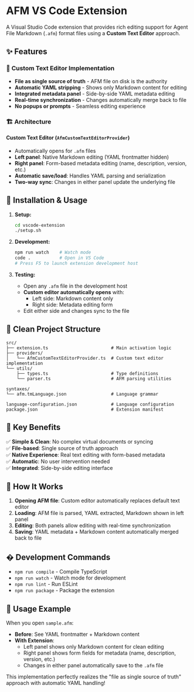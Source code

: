 # AFM VS Code Extension

A Visual Studio Code extension that provides rich editing support for Agent File Markdown (`.afm`) format files using a **Custom Text Editor** approach.

## ✨ **Features**

### 🎯 **Custom Text Editor Implementation**
- **File as single source of truth** - AFM file on disk is the authority
- **Automatic YAML stripping** - Shows only Markdown content for editing
- **Integrated metadata panel** - Side-by-side YAML metadata editing
- **Real-time synchronization** - Changes automatically merge back to file
- **No popups or prompts** - Seamless editing experience

### 🏗️ **Architecture**

#### **Custom Text Editor (`AfmCustomTextEditorProvider`)**
- Automatically opens for `.afm` files
- **Left panel**: Native Markdown editing (YAML frontmatter hidden)
- **Right panel**: Form-based metadata editing (name, description, version, etc.)
- **Automatic save/load**: Handles YAML parsing and serialization
- **Two-way sync**: Changes in either panel update the underlying file

## 🚀 **Installation & Usage**

1. **Setup:**
   ```bash
   cd vscode-extension
   ./setup.sh
   ```

2. **Development:**
   ```bash
   npm run watch    # Watch mode
   code .           # Open in VS Code
   # Press F5 to launch extension development host
   ```

3. **Testing:**
   - Open any `.afm` file in the development host
   - **Custom editor automatically opens** with:
     - Left side: Markdown content only
     - Right side: Metadata editing form
   - Edit either side and changes sync to the file

## 📁 **Clean Project Structure**

```
src/
├── extension.ts                        # Main activation logic
├── providers/
│   └── AfmCustomTextEditorProvider.ts  # Custom text editor implementation
└── utils/
    ├── types.ts                        # Type definitions
    └── parser.ts                       # AFM parsing utilities

syntaxes/
└── afm.tmLanguage.json                 # Language grammar

language-configuration.json             # Language configuration
package.json                            # Extension manifest
```

## 🎯 **Key Benefits**

✅ **Simple & Clean**: No complex virtual documents or syncing  
✅ **File-based**: Single source of truth approach  
✅ **Native Experience**: Real text editing with form-based metadata  
✅ **Automatic**: No user intervention needed  
✅ **Integrated**: Side-by-side editing interface  

## 🔧 **How It Works**

1. **Opening AFM file**: Custom editor automatically replaces default text editor
2. **Loading**: AFM file is parsed, YAML extracted, Markdown shown in left panel
3. **Editing**: Both panels allow editing with real-time synchronization
4. **Saving**: YAML metadata + Markdown content automatically merged back to file

## � **Development Commands**

- `npm run compile` - Compile TypeScript
- `npm run watch` - Watch mode for development  
- `npm run lint` - Run ESLint
- `npm run package` - Package the extension

## 🎪 **Usage Example**

When you open `sample.afm`:
- **Before**: See YAML frontmatter + Markdown content
- **With Extension**: 
  - Left panel shows only Markdown content for clean editing
  - Right panel shows form fields for metadata (name, description, version, etc.)
  - Changes in either panel automatically save to the `.afm` file

This implementation perfectly realizes the "file as single source of truth" approach with automatic YAML handling!
